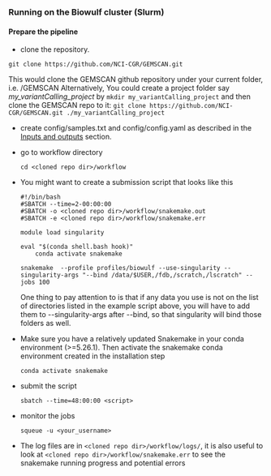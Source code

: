 ### Running on the Biowulf cluster (Slurm)

#### Prepare the pipeline

- clone the repository. 

```git clone https://github.com/NCI-CGR/GEMSCAN.git```

  This would clone the GEMSCAN github repository under your current folder, i.e. <your current dir>/GEMSCAN
  Alternatively, You could create a project folder say _my_variantCalling_project_ by
  ```mkdir my_variantCalling_project```
  and then clone the GEMSCAN repo to it:
  ```git clone https://github.com/NCI-CGR/GEMSCAN.git ./my_variantCalling_project```

- create config/samples.txt and config/config.yaml as described in the [Inputs and outputs](inputs_and_outputs.md) section.

- go to workflow directory

	```cd <cloned repo dir>/workflow```

- You might want to create a submission script that looks like this

	```
  #!/bin/bash
	#SBATCH --time=2-00:00:00
	#SBATCH -o <cloned repo dir>/workflow/snakemake.out
	#SBATCH -e <cloned repo dir>/workflow/snakemake.err
	
	module load singularity
	
	eval "$(conda shell.bash hook)"
        conda activate snakemake
	
	snakemake  --profile profiles/biowulf --use-singularity --singularity-args "--bind /data/$USER,/fdb,/scratch,/lscratch" --jobs 100
  ```

	One thing to pay attention to is that if any data you use is not on the list of directories listed in the example script above, you will have to add them to --singularity-args after --bind, so that singularity will bind those folders as well.  

- Make sure you have a relatively updated Snakemake in your conda environment (>=5.26.1).  Then activate the snakemake conda environment created in the installation step 

	```conda activate snakemake```

- submit the script 

	```sbatch --time=48:00:00 <script>```

- monitor the jobs

	```squeue -u <your_username>```

- The log files are in ```<cloned repo dir>/workflow/logs/```, it is also useful to look at ```<cloned repo dir>/workflow/snakemake.err``` to see the snakemake running progress and potential errors

